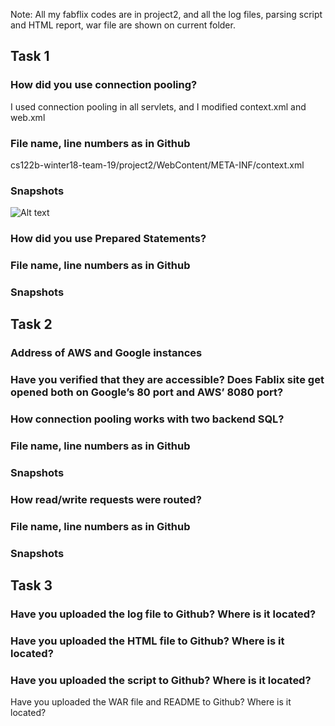 Note: All my fabflix codes are in project2, and all the log files, parsing script and HTML report, war file are shown on current folder.


## Task 1

### How did you use connection pooling?
I used connection pooling in all servlets, and I modified context.xml and web.xml


### File name, line numbers as in Github
cs122b-winter18-team-19/project2/WebContent/META-INF/context.xml



### Snapshots
![Alt text](cs122b-winter18-team-19/context.png?raw=true "Optional Title")

### How did you use Prepared Statements?




### File name, line numbers as in Github


### Snapshots


## Task 2

### Address of AWS and Google instances


### Have you verified that they are accessible? Does Fablix site get opened both on Google’s 80 port and AWS’ 8080 port?


### How connection pooling works with two backend SQL?


### File name, line numbers as in Github


### Snapshots

### How read/write requests were routed?

### File name, line numbers as in Github

### Snapshots



## Task 3

### Have you uploaded the log file to Github? Where is it located?


### Have you uploaded the HTML file to Github? Where is it located?


### Have you uploaded the script  to Github? Where is it located?



Have you uploaded the WAR file and README  to Github? Where is it located?

